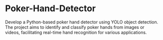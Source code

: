 # Poker-Hand-Detector
Develop a Python-based poker hand detector using YOLO object detection. The project aims to identify and classify poker hands from images or videos, facilitating real-time hand recognition for various applications.
